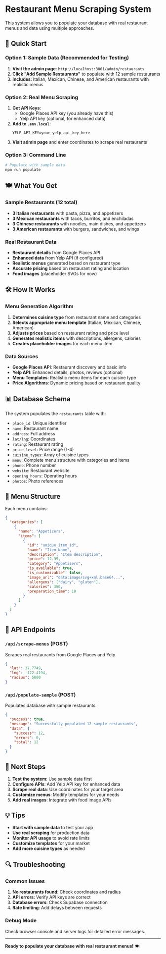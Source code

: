 # Restaurant Menu Scraping System

This system allows you to populate your database with real restaurant menus and data using multiple approaches.

## 🚀 **Quick Start**

### Option 1: Sample Data (Recommended for Testing)
1. **Visit the admin page**: `http://localhost:3001/admin/restaurants`
2. **Click "Add Sample Restaurants"** to populate with 12 sample restaurants
3. **Includes**: Italian, Mexican, Chinese, and American restaurants with realistic menus

### Option 2: Real Menu Scraping
1. **Get API Keys**:
   - Google Places API key (you already have this)
   - Yelp API key (optional, for enhanced data)
2. **Add to `.env.local`**:
   ```env
   YELP_API_KEY=your_yelp_api_key_here
   ```
3. **Visit admin page** and enter coordinates to scrape real restaurants

### Option 3: Command Line
```bash
# Populate with sample data
npm run populate
```

## 🍽️ **What You Get**

### Sample Restaurants (12 total)
- **3 Italian restaurants** with pasta, pizza, and appetizers
- **3 Mexican restaurants** with tacos, burritos, and enchiladas  
- **3 Chinese restaurants** with noodles, main dishes, and appetizers
- **3 American restaurants** with burgers, sandwiches, and wings

### Real Restaurant Data
- **Restaurant details** from Google Places API
- **Enhanced data** from Yelp API (if configured)
- **Realistic menus** generated based on restaurant type
- **Accurate pricing** based on restaurant rating and location
- **Food images** (placeholder SVGs for now)

## 🛠️ **How It Works**

### Menu Generation Algorithm
1. **Determines cuisine type** from restaurant name and categories
2. **Selects appropriate menu template** (Italian, Mexican, Chinese, American)
3. **Adjusts prices** based on restaurant rating and price level
4. **Generates realistic items** with descriptions, allergens, calories
5. **Creates placeholder images** for each menu item

### Data Sources
- **Google Places API**: Restaurant discovery and basic info
- **Yelp API**: Enhanced details, photos, reviews (optional)
- **Menu Templates**: Realistic menu items for each cuisine type
- **Price Algorithms**: Dynamic pricing based on restaurant quality

## 📊 **Database Schema**

The system populates the `restaurants` table with:
- `place_id`: Unique identifier
- `name`: Restaurant name
- `address`: Full address
- `lat/lng`: Coordinates
- `rating`: Restaurant rating
- `price_level`: Price range (1-4)
- `cuisine_types`: Array of cuisine types
- `menu`: Complete menu structure with categories and items
- `phone`: Phone number
- `website`: Restaurant website
- `opening_hours`: Operating hours
- `photos`: Photo references

## 🎯 **Menu Structure**

Each menu contains:
```json
{
  "categories": [
    {
      "name": "Appetizers",
      "items": [
        {
          "id": "unique_item_id",
          "name": "Item Name",
          "description": "Item description",
          "price": 12.99,
          "category": "Appetizers",
          "is_available": true,
          "is_customizable": false,
          "image_url": "data:image/svg+xml;base64...",
          "allergens": ["dairy", "gluten"],
          "calories": 350,
          "preparation_time": 10
        }
      ]
    }
  ]
}
```

## 🔧 **API Endpoints**

### `/api/scrape-menus` (POST)
Scrapes real restaurants from Google Places and Yelp
```json
{
  "lat": 37.7749,
  "lng": -122.4194,
  "radius": 5000
}
```

### `/api/populate-sample` (POST)
Populates database with sample restaurants
```json
{
  "success": true,
  "message": "Successfully populated 12 sample restaurants",
  "data": {
    "success": 12,
    "errors": 0,
    "total": 12
  }
}
```

## 🚀 **Next Steps**

1. **Test the system**: Use sample data first
2. **Configure APIs**: Add Yelp API key for enhanced data
3. **Scrape real data**: Use coordinates for your target area
4. **Customize menus**: Modify templates for your needs
5. **Add real images**: Integrate with food image APIs

## 💡 **Tips**

- **Start with sample data** to test your app
- **Use real scraping** for production data
- **Monitor API usage** to avoid rate limits
- **Customize templates** for your market
- **Add more cuisine types** as needed

## 🔍 **Troubleshooting**

### Common Issues
1. **No restaurants found**: Check coordinates and radius
2. **API errors**: Verify API keys are correct
3. **Database errors**: Check Supabase connection
4. **Rate limiting**: Add delays between requests

### Debug Mode
Check browser console and server logs for detailed error messages.

---

**Ready to populate your database with real restaurant menus!** 🍽️
